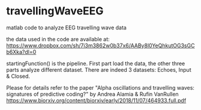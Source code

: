 # travellingWaveEEG
matlab code to analyze EEG travelling wave data

the data used in the code are available at:
https://www.dropbox.com/sh/7i3m3862w0b37x6/AABy8l0YeQhkutOG3sGCb6Xka?dl=0

startingFunction() is the pipeline. 
First part load the data, the other three parts analyze different dataset. 
There are indeed 3 datasets: Echoes, Input & Closed.

Please for details refer to the paper "Alpha oscillations and travelling waves: signatures of predictive coding?" by Andrea Alamia & Rufin VanRullen 
https://www.biorxiv.org/content/biorxiv/early/2018/11/07/464933.full.pdf
